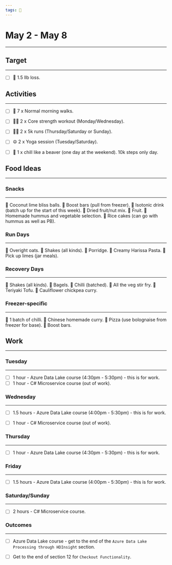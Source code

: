 ```yaml
---
tags: 📆
---
```


# May 2 - May 8
---


## Target
---

- [ ] 🥇 1.5 llb loss.


## Activities
---

- [ ] 🚶 7 x Normal morning walks.
- [ ] 🏋‍♀ 2 x Core strength workout (Monday/Wednesday).
- [ ] 🏃‍♀ 2 x 5k runs (Thursday/Saturday or Sunday).
- [ ]  ☮ 2 x Yoga session (Tuesday/Saturday).
- [ ]  🦫 1 x chill like a beaver (one day at the weekend). 10k steps only day.


## Food Ideas
---

### Snacks
---

🔸 Coconut lime bliss balls.
🔸 Boost bars (pull from freezer).
🔸 Isotonic drink (batch up for the start of this week).
🔸 Dried fruit/nut mix.
🔸 Fruit.
🔸 Homemade hummus and vegetable selection.
🔸 Rice cakes (can go with hummus as well as PB).


### Run Days
---

🔸 Overight oats.
🔸 Shakes (all kinds).
🔸 Porridge.
🔸 Creamy Harissa Pasta.
🔸 Pick up limes (jar meals).


### Recovery Days
---

🔸 Shakes (all kinds).
🔸 Bagels.
🔸 Chilli (batched).
🔸 All the veg stir fry.
🔸 Teriyaki Tofu.
🔸 Cauliflower chickpea curry.


### Freezer-specific
---

🔸 1 batch of chilli.
🔸 Chinese homemade curry.
🔸 Pizza (use bolognaise from freezer for base).
🔸 Boost bars.


## Work
---

### Tuesday
---

- [ ] 1 hour - Azure Data Lake course (4:30pm - 5:30pm) - this is for work.
- [ ] 1 hour - C# Microservice course (out of work).

### Wednesday 
---

- [ ] 1.5 hours - Azure Data Lake course (4:00pm - 5:30pm) - this is for work.
- [ ] 1 hour - C# Microservice course (out of work).

 
 ### Thursday 
---

- [ ] 1 hour - Azure Data Lake course (4:30pm - 5:30pm) - this is for work.


### Friday
---

- [ ] 1.5 hours - Azure Data Lake course (4:00pm - 5:30pm) - this is for work.


### Saturday/Sunday
---

- [ ] 2 hours - C# Microservice course.


### Outcomes
---

- [ ] Azure Data Lake course - get to the end of the `Azure Data Lake Processing through HDInsight` section.
- [ ] Get to the end of section 12 for `Checkout Functionality`.


